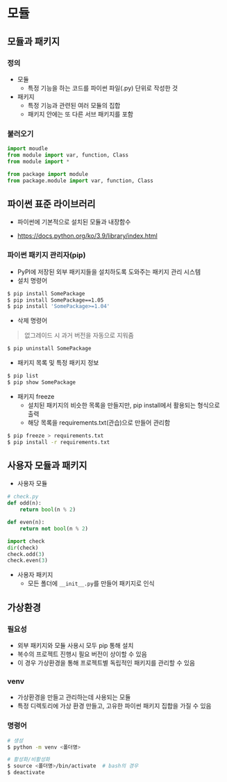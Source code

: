 # 모듈

## 모듈과 패키지

### 정의

- 모듈
  - 특정 기능을 하는 코드를 파이썬 파일(.py) 단위로 작성한 것
- 패키지
  - 특정 기능과 관련된 여러 모듈의 집합
  - 패키지 안에는 또 다른 서브 패키지를 포함

### 불러오기

```python
import moudle
from module import var, function, Class
from module import *

from package import module
from package.module import var, function, Class
```



## 파이썬 표준 라이브러리

- 파이썬에 기본적으로 설치된 모듈과 내장함수

- https://docs.python.org/ko/3.9/library/index.html



### 파이썬 패키지 관리자(pip)

- PyPI에 저장된 외부 패키지들을 설치하도록 도와주는 패키지 관리 시스템
- 설치 명령어

```bash
$ pip install SomePackage
$ pip install SomePackage==1.05
$ pip install 'SomePackage>=1.04'
```

- 삭제 명령어

> 없그레이드 시 과거 버전을 자동으로 지워줌

```bash
$ pip uninstall SomePackage
```

- 패키지 목록 및 특정 패키지 정보

```bash
$ pip list
$ pip show SomePackage
```

- 패키지 freeze
  - 설치된 패키지의 비슷한 목록을 만들지만, pip install에서 활용되는 형식으로 출력
  - 해당 목록을 requirements.txt(관습)으로 만들어 관리함

```bash
$ pip freeze > requirements.txt
$ pip install -r requirements.txt
```



## 사용자 모듈과 패키지

- 사용자 모듈

```python
# check.py
def odd(n):
    return bool(n % 2)

def even(n):
    return not bool(n % 2)
```

```python
import check
dir(check)
check.odd(3)
check.even(3)
```



- 사용자 패키지
  - 모든 폴더에 `__init__.py`를 만들어 패키지로 인식



## 가상환경

### 필요성

- 외부 패키지와 모듈 사용시 모두 pip 통해 설치
- 복수의 프로젝트 진행시 필요 버전이 상이할 수 있음
- 이 경우 가상환경을 통해 프로젝트별 독립적인 패키지를 관리할 수 있음

### venv

- 가상환경을 만들고 관리하는데 사용되는 모듈
- 특정 디렉토리에 가상 환경 만들고, 고유한 파이썬 패키지 집합을 가질 수 있음

### 명령어

```bash
# 생성
$ python -m venv <폴더명>

# 활성화/비활성화
$ source <폴더명>/bin/activate  # bash의 경우
$ deactivate

```

